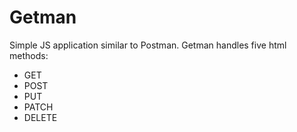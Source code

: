 # Getman
Simple JS application similar to Postman.
Getman handles five html methods:
- GET       
- POST
- PUT
- PATCH
- DELETE